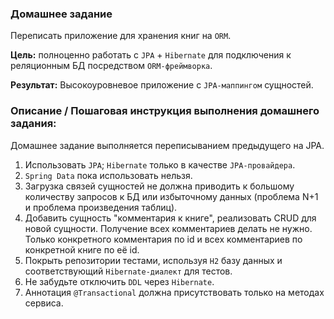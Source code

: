 ### Домашнее задание

Переписать приложение для хранения книг на `ORM`.

**Цель:** полноценно работать с `JPA` + `Hibernate` для подключения к реляционным БД посредством `ORM-фреймворка`.

**Результат:** Высокоуровневое приложение с `JPA-маппингом` сущностей.

### Описание / Пошаговая инструкция выполнения домашнего задания:

Домашнее задание выполняется переписыванием предыдущего на JPA.

1. Использовать `JPA`; `Hibernate` только в качестве `JPA-провайдера`.
2. `Spring Data` пока использовать нельзя.
3. Загрузка связей сущностей не должна приводить к большому количеству запросов к БД или избыточному данных (проблема
   N+1 и проблема произведения таблиц).
4. Добавить сущность "комментария к книге", реализовать CRUD для новой сущности. Получение всех комментариев делать не
   нужно. Только конкретного комментария по id и всех комментариев по конкретной книге по её id.
5. Покрыть репозитории тестами, используя `H2` базу данных и соответствующий `Hibernate-диалект` для тестов.
6. Не забудьте отключить `DDL` через `Hibernate`.
7. Аннотация `@Transactional` должна присутствовать только на методах сервиса.
